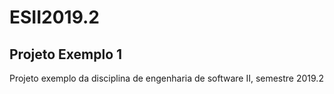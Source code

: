 # ESII2019.2
## Projeto Exemplo 1
Projeto exemplo da disciplina de engenharia de software II, semestre 2019.2
